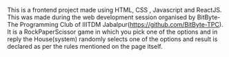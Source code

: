This is a frontend project made using HTML, CSS , Javascript and ReactJS.
This was made during the web development session organised by BitByte-The Programming Club of IIITDM Jabalpur(https://github.com/BitByte-TPC).
It is a RockPaperScissor game in which you pick one of the options and in reply the House(system) randomly selects one of the options and result is declared as per the rules mentioned on the page itself.
